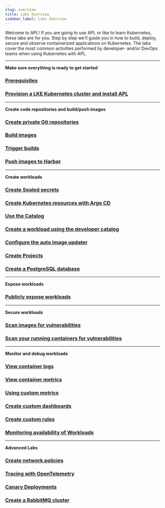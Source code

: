 ```yaml
---
slug: overview
title: Labs Overview
sidebar_label: Labs Overview
---
```


Welcome to APL! If you are going to use APL or like to learn Kubernetes, these labs are for you. Step by step we'll guide you in how to build, deploy, secure and observe containerized applications on Kubernetes. The labs cover the most common activities performed by developer- and/or DevOps teams when using Kubernetes with APL.

---

**Make sure everything is ready to get started**

### [Prerequisites](labs-prerequisites.md)

### [Provision a LKE Kubernetes cluster and install APL](get-started/installation/linode.md)

---

**Create code repositories and build/push images**

### [Create private Git repositories](create-repos.md)

### [Build images](build-images.md)

### [Trigger builds](trigger-builds.md)

### [Push images to Harbor](push-images.md)

---

**Create workloads**

### [Create Sealed secrets](create-sealed-secrets.md)

### [Create Kubernetes resources with Argo CD](using-argo-cd.md)

### [Use the Catalog](use-catalog.md)

### [Create a workload using the developer catalog](create-workloads.md)

### [Configure the auto image updater](auto-image-update.md)

### [Create Projects](create-projects.md)

### [Create a PostgreSQL database](create-postgresql-db.md)

---

**Expose workloads**

### [Publicly expose workloads](expose-services.md)

---

**Secure workloads**

### [Scan images for vulnerabilities](scan-images.md)

### [Scan your running containers for vulnerabilities](scan-containers.md)

---

**Monitor and debug workloads**

### [View container logs](view-logs.md)

### [View container metrics](view-metrics.md)

### [Using custom metrics](custom-metrics.md)

### [Create custom dashboards](custom-dashboards.md)

### [Create custom rules](custom-rules.md)

### [Monitoring availability of Workloads](monitor-workloads.md)

---

**Advanced Labs**

### [Create network policies](create-netpols.md)

### [Tracing with OpenTelemetry](use-otel.md)

### [Canary Deployments](canary-deployment.md)

### [Create a RabbitMQ cluster](create-rabbitmq-cluster.md)
